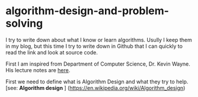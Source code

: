 # algorithm-design-and-problem-solving

I try to write down about what I know or learn algorithms. Usully I keep them in my blog, but this time I try to write down in Github that
I can quickly to read the link and look at source code.

First I am inspired from Department of Computer Science, Dr. Kevin Wayne. His lecture notes are [here](http://www.cs.princeton.edu/~wayne/kleinberg-tardos/).

First we need to define what is Algorithm Design and what they try to help. [see: **Algorithm design** ] (https://en.wikipedia.org/wiki/Algorithm_design)
